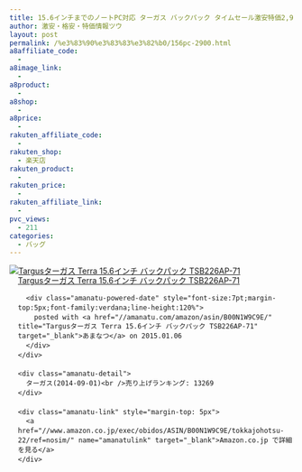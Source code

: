 ```yaml
---
title: 15.6インチまでのノートPC対応 ターガス バックパック タイムセール激安特価2,900円台！送料無料！
author: 激安・格安・特価情報ツウ
layout: post
permalink: /%e3%83%90%e3%83%83%e3%82%b0/156pc-2900.html
a8affiliate_code:
  -
a8image_link:
  -
a8product:
  -
a8shop:
  -
a8price:
  -
rakuten_affiliate_code:
  -
rakuten_shop:
  - 楽天店
rakuten_product:
  -
rakuten_price:
  -
rakuten_affiliate_link:
  -
pvc_views:
  - 211
categories:
  - バッグ
---
```

<div class="amanatu-box" style="margin-bottom:0px;">
  <div class="amanatu-image" style="float:left;">
    <a href="//www.amazon.co.jp/exec/obidos/ASIN/B00N1W9C9E/tokkajohotsu-22/ref=nosim/" name="amanatulink" target="_blank"><img src="//i0.wp.com/ecx.images-amazon.com/images/I/41tXn6uv17L._SL160_.jpg?w=546" alt="Targusターガス Terra 15.6インチ バックパック TSB226AP-71" style="border: none;" data-recalc-dims="1" /></a>
  </div>

  <div class="amanatu-info" style="float:left;margin-left:15px;line-height:120%">
    <div class="amanatu-name" style="margin-bottom:10px;line-height:120%">
      <a href="//www.amazon.co.jp/exec/obidos/ASIN/B00N1W9C9E/tokkajohotsu-22/ref=nosim/" name="amanatulink" target="_blank">Targusターガス Terra 15.6インチ バックパック TSB226AP-71</a>

      <div class="amanatu-powered-date" style="font-size:7pt;margin-top:5px;font-family:verdana;line-height:120%">
        posted with <a href="//amanatu.com/amazon/asin/B00N1W9C9E/" title="Targusターガス Terra 15.6インチ バックパック TSB226AP-71" target="_blank">あまなつ</a> on 2015.01.06
      </div>
    </div>

    <div class="amanatu-detail">
      ターガス(2014-09-01)<br />売り上げランキング: 13269
    </div>

    <div class="amanatu-link" style="margin-top: 5px">
      <a href="//www.amazon.co.jp/exec/obidos/ASIN/B00N1W9C9E/tokkajohotsu-22/ref=nosim/" name="amanatulink" target="_blank">Amazon.co.jp で詳細を見る</a>
    </div>
  </div>

  <div class="amanatu-footer" style="clear: left">
  </div>
</div>